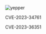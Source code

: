 ![yepper](https://github.com/actuator/cve/assets/78701239/127a07f5-9f59-4788-b303-17728fd834da)


CVE-2023-34761

CVE-2023-36351
